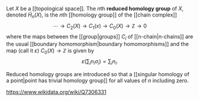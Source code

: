 Let $X$ be a [[topological space]]. The $n$th **reduced homology group** of $X$, denoted $\tilde H_n(X)$, is the $n$th [[homology group]] of the [[chain complex]] $$\cdots \to C_2(X) \to C_1(x) \to C_0(X) \to \mathbb Z\to 0$$ where the maps between the [[group|groups]] $C_i$ of [[n-chain|n-chains]] are the usual [[boundary homomorphism|boundary homomorphisms]] and the map (call it $\varepsilon$) $C_0(X)\to \mathbb Z$ is given by $$\varepsilon\left(\sum_i n_i\sigma_i\right) = \sum_i n_i.$$

Reduced homology groups are introduced so that a [[singular homology of a point|point has trivial homology group]] for all values of $n$ including zero. 

https://www.wikidata.org/wiki/Q7306331